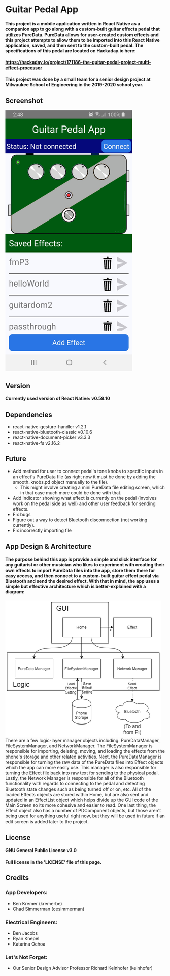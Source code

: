 # Guitar Pedal App

#### This project is a mobile application written in React Native as a companion app to go along with a custom-built guitar effects pedal that utilizes PureData. PureData allows for user-created custom effects and this project attempts to allow them to be imported into this React Native application, saved, and then sent to the custom-built pedal. The specifications of this pedal are located on Hackaday.io here: 
#### https://hackaday.io/project/171186-the-guitar-pedal-project-multi-effect-processor
#### This project was done by a small team for a senior design project at Milwaukee School of Engineering in the 2019-2020 school year.

## Screenshot
<img src="images/GuitarPedalAppScreenshot.jpeg" width="400">

## Version
#### Currently used version of React Native: v0.59.10

## Dependencies
- react-native-gesture-handler v1.2.1
- react-native-bluetooth-classic v0.10.6
- react-native-document-picker v3.3.3
- react-native-fs v2.16.2

## Future
- Add method for user to connect pedal's tone knobs to specific inputs in an effect's PureData file (as right now it must be done by adding the smooth_knobs.pd object manually to the file).
  - This might involve creating a mini PureData file editing screen, which in that case much more could be done with that.
- Add indicator showing what effect is currently on the pedal (involves work on the pedal side as well) and other user feedback for sending effects.
- Fix bugs
- Figure out a way to detect Bluetooth disconnection (not working currently).
- Fix incorrectly importing file

## App Design & Architecture
#### The purpose behind this app is provide a simple and slick interface for any guitarist or other musician who likes to experiment with creating their own effects to import PureData files into the app, store them there for easy access, and then connect to a custom-built guitar effect pedal via Bluetooth and send the desired effect. With that in mind, the app uses a simple but effective architecture which is better-explained with a diagram:
<img src="images/GuitarPedalAppArchitecture_Updated.png">
There are a few logic-layer manager objects including: PureDataManager, FileSystemManager, and NetworkManager. The FileSystemManager is responsible for importing, deleting, moving, and loading the effects from the phone's storage and other related activities. Next, the PureDataManager is responsible for turning the raw data of the PureData files into Effect objects which the app can more easily use. This manager is also responsible for turning the Effect file back into raw text for sending to the physical pedal. Lastly, the Network Manager is responsible for all of the Bluetooth functionality with regards to connecting to the pedal and detecting Bluetooth state changes such as being turned off or on, etc. All of the loaded Effects objects are stored within Home, but are also sent and updated in an EffectList object which helps divide up the GUI code of the Main Screen so its more cohesive and easier to read. One last thing, the Effect object also has a number of PDComponent objects, but those aren't being used for anything useful right now, but they will be used in future if an edit screen is added later to the project.

## License
#### GNU General Public License v3.0
#### Full license in the 'LICENSE' file of this page.

## Credits
### App Developers:
- Ben Kremer (kremerbe)
- Chad Simmerman (cesimmerman)
### Electrical Engineers:
- Ben Jacobs
- Ryan Knepel
- Katarina Ochoa
### Let's Not Forget:
- Our Senior Design Advisor Professor Richard Kelnhofer (kelnhofer)
